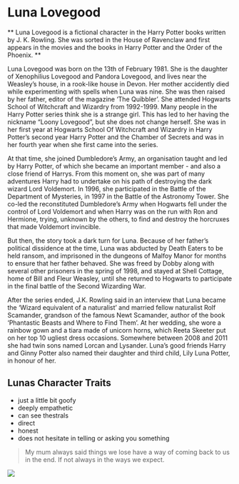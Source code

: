 # Luna Lovegood

** Luna Lovegood is a fictional character in the Harry Potter books written by J. K. Rowling. She was sorted in the House of Ravenclaw and first appears in the movies and the books in Harry Potter and the Order of the Phoenix. **

Luna Lovegood was born on the 13th of February 1981. She is the daughter of Xenophilius Lovegood and Pandora Lovegood, and lives near the Weasley’s house, in a rook-like house in Devon. Her mother accidently died while experimenting with spells when Luna was nine. She was then raised by her father, editor of the magazine ‘The Quibbler’. She attended Hogwarts School of Witchcraft and Wizardry from 1992-1999. Many people in the Harry Potter series think she is a strange girl. This has led to her having the nickname “Loony Lovegood”, but she does not change herself. She was in her first year at Hogwarts School Of Witchcraft and Wizardry in Harry Potter’s second year Harry Potter and the Chamber of Secrets and was in her fourth year when she first came into the series.

At that time, she joined Dumbledore’s Army, an organisation taught and led by Harry Potter, of which she became an important member - and also a close friend of Harrys. From this moment on, she was part of many adventures Harry had to undertake on his path of destroying the dark wizard Lord Voldemort. In 1996, she participated in the Battle of the Department of Mysteries, in 1997 in the Battle of the Astronomy Tower. She co-led the reconstituted Dumbledore’s Army when Hogwarts fell under the control of Lord Voldemort and when Harry was on the run with Ron and Hermione, trying, unknown by the others, to find and destroy the horcruxes that made Voldemort invincible.

But then, the story took a dark turn for Luna. Because of her father’s political dissidence at the time, Luna was abducted by Death Eaters to be held ransom, and imprisoned in the dungeons of Malfoy Manor for months to ensure that her father behaved. She was freed by Dobby along with several other prisoners in the spring of 1998, and stayed at Shell Cottage, home of Bill and Fleur Weasley, until she returned to Hogwarts to participate in the final battle of the Second Wizarding War.

After the series ended, J.K. Rowling said in an interview that Luna became the ‘Wizard equivalent of a naturalist’ and married fellow naturalist Rolf Scamander, grandson of the famous Newt Scamander, author of the book ‘Phantastic Beasts and Where to Find Them’. At her wedding, she wore a rainbow gown and a tiara made of unicorn horns, which Reeta Skeeter put on her top 10 ugliest dress occasions. Somewhere between 2008 and 2011 she had twin sons named Lorcan and Lysander. Luna’s good friends Harry and Ginny Potter also named their daughter and third child, Lily Luna Potter, in honour of her.

## Lunas Character Traits

* just a little bit goofy
* deeply empathetic
* can see thestrals
* direct
* honest
* does not hesitate in telling or asking you something

> My mum always said things we lose have a way of coming back to us in the end. If not always in the ways we expect.
<img src="https://upload.wikimedia.org/wikipedia/commons/thumb/8/81/Evanna_Lynch_acrylic_ink.jpg/800px-Evanna_Lynch_acrylic_ink.jpg"/>